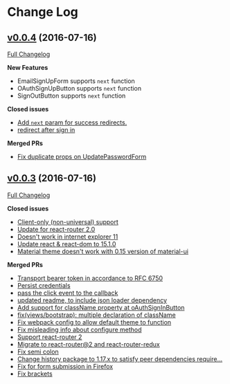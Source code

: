 # Change Log

## [v0.0.4](https://github.com/lynndylanhurley/redux-auth/tree/v0.0.3) (2016-07-16)
[Full Changelog](https://github.com/lynndylanhurley/redux-auth/compare/v0.0.3...v0.0.4)

**New Features**

- EmailSignUpForm supports `next` function
- OAuthSignUpButton supports `next` function
- SignOutButton supports `next` function

**Closed issues**

- [Add `next` param for success redirects.](https://github.com/lynndylanhurley/redux-auth/issues/16)
- [redirect after sign in](https://github.com/lynndylanhurley/redux-auth/issues/12)

**Merged PRs**

- [Fix duplicate props on UpdatePasswordForm](https://github.com/lynndylanhurley/redux-auth/pull/60)

## [v0.0.3](https://github.com/lynndylanhurley/redux-auth/tree/v0.0.3) (2016-07-16)
[Full Changelog](https://github.com/lynndylanhurley/redux-auth/compare/v0.0.2...v0.0.3)

**Closed issues**

- [Client-only (non-universal) support](https://github.com/lynndylanhurley/redux-auth/issues/7)
- [Update for react-router 2.0](https://github.com/lynndylanhurley/redux-auth/issues/15)
- [Doesn't work in internet explorer 11](https://github.com/lynndylanhurley/redux-auth/issues/59)
- [Update react & react-dom to 15.1.0](https://github.com/lynndylanhurley/redux-auth/issues/58)
- [Material theme doesn't work with 0.15 version of material-ui](https://github.com/lynndylanhurley/redux-auth/issues/30)

**Merged PRs**

- [Transport bearer token in accordance to RFC 6750](https://github.com/lynndylanhurley/redux-auth/pull/51)
- [Persist credentials](https://github.com/lynndylanhurley/redux-auth/pull/50)
- [pass the click event to the callback](https://github.com/lynndylanhurley/redux-auth/pull/48)
- [updated readme, to include json loader dependency](https://github.com/lynndylanhurley/redux-auth/pull/46)
- [Add support for className property at oAuthSignInButton](https://github.com/lynndylanhurley/redux-auth/pull/45)
- [fix(views/bootstrap): multiple declaration of className](https://github.com/lynndylanhurley/redux-auth/pull/38)
- [Fix webpack config to allow default theme to function](https://github.com/lynndylanhurley/redux-auth/pull/37)
- [Fix misleading info about configure method](https://github.com/lynndylanhurley/redux-auth/pull/35)
- [Support react-router 2](https://github.com/lynndylanhurley/redux-auth/pull/29)
- [Migrate to react-router@2 and react-router-redux](https://github.com/lynndylanhurley/redux-auth/pull/22)
- [Fix semi colon](https://github.com/lynndylanhurley/redux-auth/pull/18)
- [Change history package to 1.17.x to satisfy peer dependencies require...](https://github.com/lynndylanhurley/redux-auth/pull/17)
- [Fix for form submission in Firefox](https://github.com/lynndylanhurley/redux-auth/pull/10)
- [Fix brackets](https://github.com/lynndylanhurley/redux-auth/pull/8)
